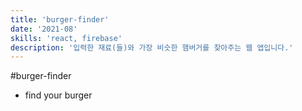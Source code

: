 ```yaml
---
title: 'burger-finder'
date: '2021-08'
skills: 'react, firebase'
description: '입력한 재료(들)와 가장 비슷한 햄버거를 찾아주는 웹 앱입니다.'
---
```


#burger-finder

- find your burger